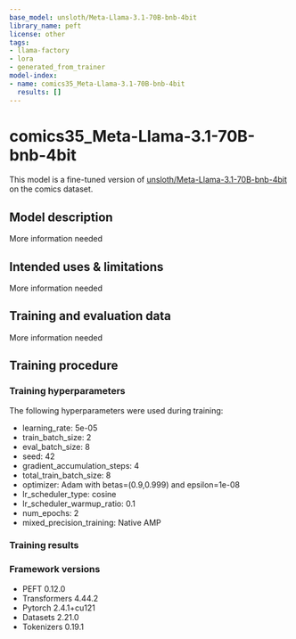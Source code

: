```yaml
---
base_model: unsloth/Meta-Llama-3.1-70B-bnb-4bit
library_name: peft
license: other
tags:
- llama-factory
- lora
- generated_from_trainer
model-index:
- name: comics35_Meta-Llama-3.1-70B-bnb-4bit
  results: []
---
```


<!-- This model card has been generated automatically according to the information the Trainer had access to. You
should probably proofread and complete it, then remove this comment. -->

# comics35_Meta-Llama-3.1-70B-bnb-4bit

This model is a fine-tuned version of [unsloth/Meta-Llama-3.1-70B-bnb-4bit](https://huggingface.co/unsloth/Meta-Llama-3.1-70B-bnb-4bit) on the comics dataset.

## Model description

More information needed

## Intended uses & limitations

More information needed

## Training and evaluation data

More information needed

## Training procedure

### Training hyperparameters

The following hyperparameters were used during training:
- learning_rate: 5e-05
- train_batch_size: 2
- eval_batch_size: 8
- seed: 42
- gradient_accumulation_steps: 4
- total_train_batch_size: 8
- optimizer: Adam with betas=(0.9,0.999) and epsilon=1e-08
- lr_scheduler_type: cosine
- lr_scheduler_warmup_ratio: 0.1
- num_epochs: 2
- mixed_precision_training: Native AMP

### Training results



### Framework versions

- PEFT 0.12.0
- Transformers 4.44.2
- Pytorch 2.4.1+cu121
- Datasets 2.21.0
- Tokenizers 0.19.1